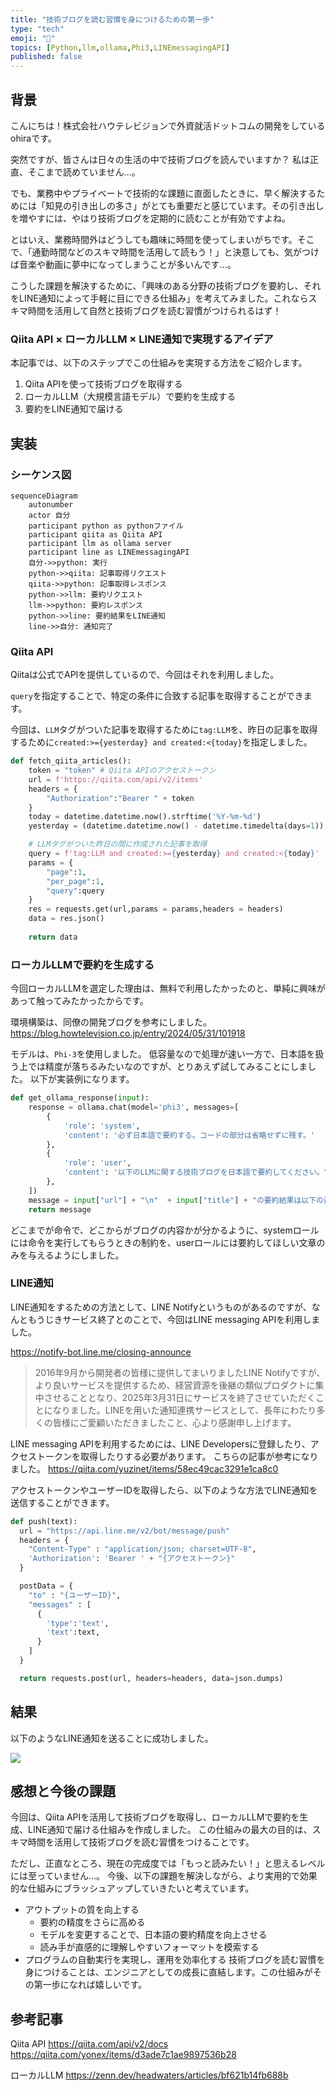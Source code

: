 ```yaml
---
title: "技術ブログを読む習慣を身につけるための第一歩"
type: "tech"
emoji: "📙"
topics: [Python,llm,ollama,Phi3,LINEmessagingAPI]
published: false
---
```


## 背景

こんにちは！株式会社ハウテレビジョンで外資就活ドットコムの開発をしているohiraです。

突然ですが、皆さんは日々の生活の中で技術ブログを読んでいますか？
私は正直、そこまで読めていません…。

でも、業務中やプライベートで技術的な課題に直面したときに、早く解決するためには「知見の引き出しの多さ」がとても重要だと感じています。その引き出しを増やすには、やはり技術ブログを定期的に読むことが有効ですよね。

とはいえ、業務時間外はどうしても趣味に時間を使ってしまいがちです。そこで、「通勤時間などのスキマ時間を活用して読もう！」と決意しても、気がつけば音楽や動画に夢中になってしまうことが多いんです…。

こうした課題を解決するために、「興味のある分野の技術ブログを要約し、それをLINE通知によって手軽に目にできる仕組み」を考えてみました。これならスキマ時間を活用して自然と技術ブログを読む習慣がつけられるはず！

### Qiita API × ローカルLLM × LINE通知で実現するアイデア
本記事では、以下のステップでこの仕組みを実現する方法をご紹介します。

1. Qiita APIを使って技術ブログを取得する
2. ローカルLLM（大規模言語モデル）で要約を生成する
3. 要約をLINE通知で届ける

## 実装

### シーケンス図
```mermaid
sequenceDiagram
    autonumber
    actor 自分
    participant python as pythonファイル
    participant qiita as Qiita API
    participant llm as ollama server
    participant line as LINEmessagingAPI
    自分->>python: 実行
    python->>qiita: 記事取得リクエスト
    qiita->>python: 記事取得レスポンス
    python->>llm: 要約リクエスト
    llm->>python: 要約レスポンス
    python->>line: 要約結果をLINE通知
    line->>自分: 通知完了
```

### Qiita API

Qiitaは公式でAPIを提供しているので、今回はそれを利用しました。

`query`を指定することで、特定の条件に合致する記事を取得することができます。

今回は、`LLM`タグがついた記事を取得するために`tag:LLM`を、昨日の記事を取得するために`created:>={yesterday} and created:<{today}`を指定しました。


```python
def fetch_qiita_articles():
    token = "token" # Qiita APIのアクセストークン
    url = f'https://qiita.com/api/v2/items'
    headers = {
        "Authorization":"Bearer " + token
    }
    today = datetime.datetime.now().strftime('%Y-%m-%d')
    yesterday = (datetime.datetime.now() - datetime.timedelta(days=1)).strftime('%Y-%m-%d')

    # LLMタグがついた昨日の間に作成された記事を取得
    query = f'tag:LLM and created:>={yesterday} and created:<{today}'
    params = {
        "page":1,
        "per_page":1,
        "query":query
    }
    res = requests.get(url,params = params,headers = headers)
    data = res.json()
    
    return data
```


### ローカルLLMで要約を生成する
今回ローカルLLMを選定した理由は、無料で利用したかったのと、単純に興味があって触ってみたかったからです。

環境構築は、同僚の開発ブログを参考にしました。
https://blog.howtelevision.co.jp/entry/2024/05/31/101918

モデルは、`Phi-3`を使用しました。
低容量なので処理が速い一方で、日本語を扱う上では精度が落ちるみたいなのですが、とりあえず試してみることにしました。
以下が実装例になります。

```python
def get_ollama_response(input):
    response = ollama.chat(model='phi3', messages=[
        {
            'role': 'system',
            'content': '必ず日本語で要約する。コードの部分は省略せずに残す。'
        },
        {
            'role': 'user',
            'content': '以下のLLMに関する技術ブログを日本語で要約してください。\n' + input["body"],
        },
    ])
    message = input["url"] + "\n"  + input["title"] + "の要約結果は以下の通りです。\n" + response['message']['content']
    return message
```

どこまでが命令で、どこからがブログの内容かが分かるように、systemロールには命令を実行してもらうときの制約を、userロールには要約してほしい文章のみを与えるようにしました。


### LINE通知
LINE通知をするための方法として、LINE Notifyというものがあるのですが、なんともうじきサービス終了とのことで、今回はLINE messaging APIを利用しました。

https://notify-bot.line.me/closing-announce

> 2016年9月から開発者の皆様に提供してまいりましたLINE Notifyですが、より良いサービスを提供するため、経営資源を後継の類似プロダクトに集中させることとなり、2025年3月31日にサービスを終了させていただくことになりました。LINEを用いた通知連携サービスとして、長年にわたり多くの皆様にご愛顧いただきましたこと、心より感謝申し上げます。

LINE messaging APIを利用するためには、LINE Developersに登録したり、アクセストークンを取得したりする必要があります。
こちらの記事が参考になりました。
https://qiita.com/yuzinet/items/58ec49cac3291e1ca8c0

アクセストークンやユーザーIDを取得したら、以下のような方法でLINE通知を送信することができます。

```python
def push(text):
  url = "https://api.line.me/v2/bot/message/push"
  headers = {
    "Content-Type" : "application/json; charset=UTF-8",
    'Authorization': 'Bearer ' + "{アクセストークン}"
  }

  postData = {
    "to" : "{ユーザーID}",
    "messages" : [
      {
        'type':'text',
        'text':text,
      }
    ]
  }

  return requests.post(url, headers=headers, data=json.dumps)
```

## 結果
以下のようなLINE通知を送ることに成功しました。

![](/images/line.png)

## 感想と今後の課題
今回は、Qiita APIを活用して技術ブログを取得し、ローカルLLMで要約を生成、LINE通知で届ける仕組みを作成しました。
この仕組みの最大の目的は、スキマ時間を活用して技術ブログを読む習慣をつけることです。

ただし、正直なところ、現在の完成度では「もっと読みたい！」と思えるレベルには至っていません…。
今後、以下の課題を解決しながら、より実用的で効果的な仕組みにブラッシュアップしていきたいと考えています。

- アウトプットの質を向上する
  - 要約の精度をさらに高める
  - モデルを変更することで、日本語の要約精度を向上させる
  - 読み手が直感的に理解しやすいフォーマットを模索する
- プログラムの自動実行を実現し、運用を効率化する
技術ブログを読む習慣を身につけることは、エンジニアとしての成長に直結します。この仕組みがその第一歩になれば嬉しいです。

## 参考記事
Qiita API
https://qiita.com/api/v2/docs
https://qiita.com/yonex/items/d3ade7c1ae9897536b28


ローカルLLM
https://zenn.dev/headwaters/articles/bf621b14fb688b
